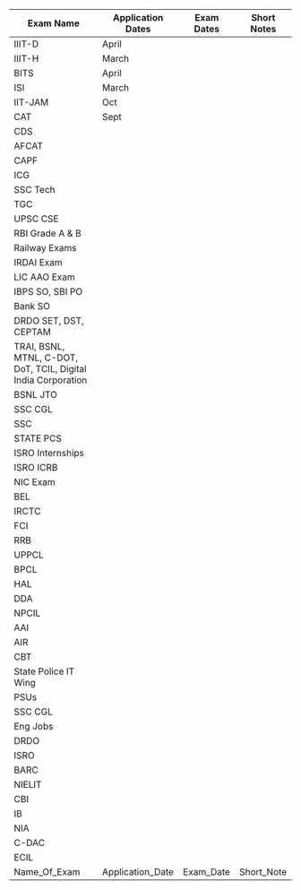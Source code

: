 | Exam Name | Application Dates | Exam Dates | Short Notes |
|-----------|-------------------|------------|-------------|
| IIIT-D | April |  |  |
| IIIT-H | March |  |  |
| BITS | April |  |  |
| ISI | March |  |  |
| IIT-JAM | Oct |  |  |
| CAT | Sept |  |  |
| CDS |  |  |  |
| AFCAT |  |  |  |
| CAPF |  |  |  |
| ICG |  |  |  |
| SSC Tech |  |  |  |
| TGC |  |  |  |
| UPSC CSE |  |  |  |
| RBI Grade A & B |  |  |  |
| Railway Exams |  |  |  |
| IRDAI Exam |  |  |  |
| LIC AAO Exam |  |  |  |
| IBPS SO, SBI PO |  |  |  |
| Bank SO |  |  |  |
| DRDO SET, DST, CEPTAM |  |  |  |
| TRAI, BSNL, MTNL, C-DOT, DoT, TCIL, Digital India Corporation |  |  |  |
| BSNL JTO |  |  |  |
| SSC CGL |  |  |  |
| SSC |  |  |  |
| STATE PCS |  |  |  |
| ISRO Internships |  |  |  |
| ISRO ICRB |  |  |  |
| NIC Exam |  |  |  |
| BEL |  |  |  |
| IRCTC |  |  |  |
| FCI |  |  |  |
| RRB |  |  |  |
| UPPCL |  |  |  |
| BPCL |  |  |  |
| HAL |  |  |  |
| DDA |  |  |  |
| NPCIL |  |  |  |
| AAI |  |  |  |
| AIR |  |  |  |
| CBT |  |  |  |
| State Police IT Wing |  |  |  |
| PSUs |  |  |  |
| SSC CGL |  |  |  |
| Eng Jobs |  |  |  |
| DRDO |  |  |  |
| ISRO |  |  |  |
| BARC |  |  |  |
| NIELIT |  |  |  |
| CBI |  |  |  |
| IB |  |  |  |
| NIA |  |  |  |
| C-DAC |  |  |  |
| ECIL |  |  |  |
| Name_Of_Exam | Application_Date | Exam_Date | Short_Note |
